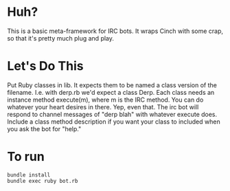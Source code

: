 # Huh? #

This is a basic meta-framework for IRC bots. It wraps Cinch with some crap, so that it's pretty much plug and play.

# Let's Do This #

Put Ruby classes in lib. It expects them to be named a class version of the filename. I.e. with derp.rb we'd expect a class Derp. Each class needs an instance method execute(m), where m is the IRC method. You can do whatever your heart desires in there. Yep, even that. The irc bot will respond to channel messages of "derp blah" with whatever execute does. Include a class method description if you want your class to included when you ask the bot for "help."

# To run #

    bundle install
    bundle exec ruby bot.rb